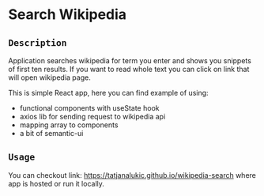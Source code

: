 # Search Wikipedia

## `Description`

Application searches wikipedia for term you enter and shows you snippets of first ten results.
If you want to read whole text you can click on link that will open wikipedia page.

This is simple React app, here you can find example of using:
- functional components with useState hook
- axios lib for sending request to wikipedia api
- mapping array to components 
- a bit of semantic-ui

## `Usage`

You can checkout link: https://tatjanalukic.github.io/wikipedia-search where app is hosted 
or run it locally.

